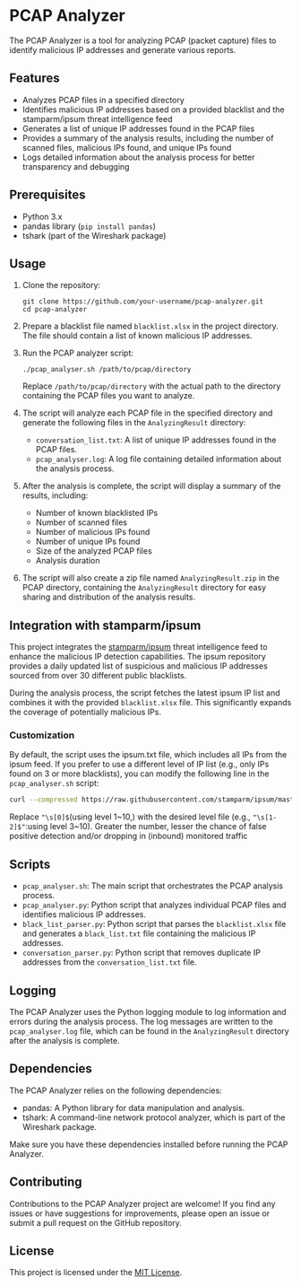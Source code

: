 # PCAP Analyzer

The PCAP Analyzer is a tool for analyzing PCAP (packet capture) files to identify malicious IP addresses and generate various reports.

## Features

- Analyzes PCAP files in a specified directory
- Identifies malicious IP addresses based on a provided blacklist and the stamparm/ipsum threat intelligence feed
- Generates a list of unique IP addresses found in the PCAP files
- Provides a summary of the analysis results, including the number of scanned files, malicious IPs found, and unique IPs found
- Logs detailed information about the analysis process for better transparency and debugging

## Prerequisites

- Python 3.x
- pandas library (`pip install pandas`)
- tshark (part of the Wireshark package)

## Usage

1. Clone the repository:

   ```
   git clone https://github.com/your-username/pcap-analyzer.git
   cd pcap-analyzer
   ```

2. Prepare a blacklist file named `blacklist.xlsx` in the project directory. The file should contain a list of known malicious IP addresses.

3. Run the PCAP analyzer script:

   ```
   ./pcap_analyser.sh /path/to/pcap/directory
   ```

   Replace `/path/to/pcap/directory` with the actual path to the directory containing the PCAP files you want to analyze.

4. The script will analyze each PCAP file in the specified directory and generate the following files in the `AnalyzingResult` directory:

   - `conversation_list.txt`: A list of unique IP addresses found in the PCAP files.
   - `pcap_analyser.log`: A log file containing detailed information about the analysis process.

5. After the analysis is complete, the script will display a summary of the results, including:

   - Number of known blacklisted IPs
   - Number of scanned files
   - Number of malicious IPs found
   - Number of unique IPs found
   - Size of the analyzed PCAP files
   - Analysis duration

6. The script will also create a zip file named `AnalyzingResult.zip` in the PCAP directory, containing the `AnalyzingResult` directory for easy sharing and distribution of the analysis results.

## Integration with stamparm/ipsum

This project integrates the [stamparm/ipsum](https://github.com/stamparm/ipsum) threat intelligence feed to enhance the malicious IP detection capabilities. The ipsum repository provides a daily updated list of suspicious and malicious IP addresses sourced from over 30 different public blacklists.

During the analysis process, the script fetches the latest ipsum IP list and combines it with the provided `blacklist.xlsx` file. This significantly expands the coverage of potentially malicious IPs.

### Customization

By default, the script uses the ipsum.txt file, which includes all IPs from the ipsum feed. If you prefer to use a different level of IP list (e.g., only IPs found on 3 or more blacklists), you can modify the following line in the `pcap_analyser.sh` script:

```bash
curl --compressed https://raw.githubusercontent.com/stamparm/ipsum/master/ipsum.txt 2>/dev/null | grep -v "#" | grep -v -E "\s[0]$" | cut -f 1 >> "$PCAP_PATH/black_list.txt"
```

Replace `"\s[0]$`(using level 1~10,) with the desired level file (e.g., `"\s[1-2]$"`:using level 3~10).
Greater the number, lesser the chance of false positive detection and/or dropping in (inbound) monitored traffic

## Scripts

- `pcap_analyser.sh`: The main script that orchestrates the PCAP analysis process.
- `pcap_analyser.py`: Python script that analyzes individual PCAP files and identifies malicious IP addresses.
- `black_list_parser.py`: Python script that parses the `blacklist.xlsx` file and generates a `black_list.txt` file containing the malicious IP addresses.
- `conversation_parser.py`: Python script that removes duplicate IP addresses from the `conversation_list.txt` file.

## Logging

The PCAP Analyzer uses the Python logging module to log information and errors during the analysis process. The log messages are written to the `pcap_analyser.log` file, which can be found in the `AnalyzingResult` directory after the analysis is complete.

## Dependencies

The PCAP Analyzer relies on the following dependencies:

- pandas: A Python library for data manipulation and analysis.
- tshark: A command-line network protocol analyzer, which is part of the Wireshark package.

Make sure you have these dependencies installed before running the PCAP Analyzer.

## Contributing

Contributions to the PCAP Analyzer project are welcome! If you find any issues or have suggestions for improvements, please open an issue or submit a pull request on the GitHub repository.

## License

This project is licensed under the [MIT License](LICENSE).